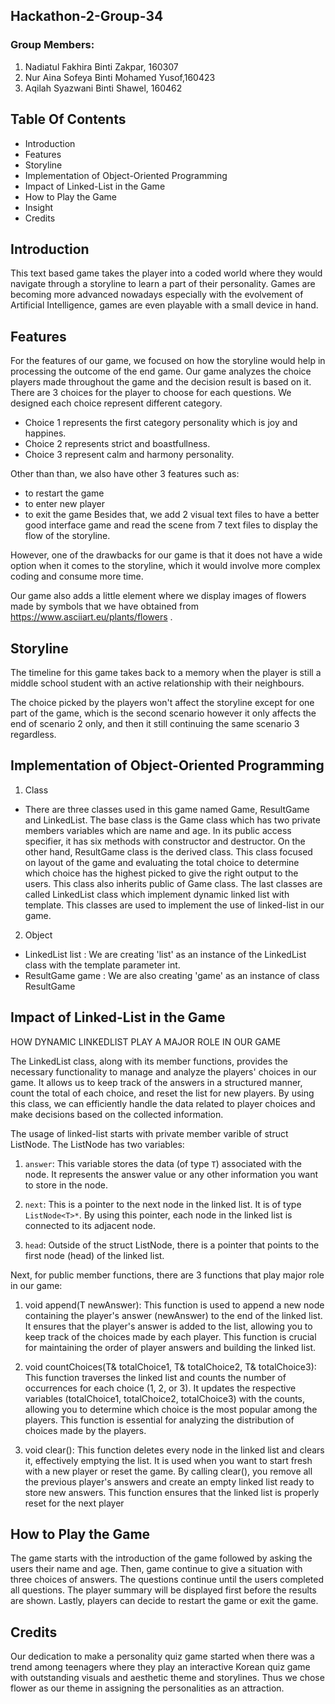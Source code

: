 ## Hackathon-2-Group-34

### Group Members: 
  1. Nadiatul Fakhira Binti Zakpar, 160307
  2.  Nur Aina Sofeya Binti Mohamed Yusof,160423
  3.  Aqilah Syazwani Binti Shawel, 160462
  
## Table Of Contents 
  + Introduction
  + Features
  + Storyline
  + Implementation of Object-Oriented Programming
  + Impact of Linked-List in the Game
  + How to Play the Game
  + Insight 
  + Credits

## Introduction
  This text based game takes the player into a coded world where they would navigate through a storyline to learn a part of their personality. Games are becoming more advanced nowadays especially with the evolvement of Artificial Intelligence, games are even playable with a small device in hand. 

## Features
  For the features of our game, we focused on how the storyline would help in processing the outcome of the end game. Our game analyzes the choice players made throughout the game and the decision result is based on it. There are 3 choices for the player to choose for each questions. 
  We designed each choice represent different category.
  - Choice 1 represents the first category personality which is joy and happines.
  - Choice 2 represents strict and boastfullness.
  - Choice 3 represent calm and harmony personality.

Other than than, we also have other 3 features such as:
  - to restart the game
  - to enter new player
  - to exit the game
  Besides that, we add 2 visual text files to have a better good interface game and read the scene from 7 text files to display the flow of the storyline. 
  
  However, one of the drawbacks for our game is that it does not have a wide option when it comes to the storyline, which it would involve more complex coding and consume more time.

  Our game also adds a little element where we display images of flowers made by symbols that we have obtained from https://www.asciiart.eu/plants/flowers .



## Storyline
  The timeline for this game takes back to a memory when the player is still a middle school student with an active relationship with their neighbours.
  
  The choice picked by the players won't affect the storyline except for one part of the game, which is the second scenario however it only affects the end of scenario 2 only, and then it still continuing the same scenario 3 regardless.



## Implementation of Object-Oriented Programming
   1. Class
   * There are three classes used in this game named Game, ResultGame and LinkedList. The base class is the Game class which has two private members variables which are name and age. In its public access specifier, it has six methods with constructor and destructor. On the other hand, ResultGame class is the derived class. This class focused on layout of the game and  evaluating the total choice to determine which choice has the highest picked to give the right output to the users. This class also inherits public of Game class. The last classes are called LinkedList class which implement dynamic linked list with template. This classes are used to implement the use of linked-list in our game.
     
2. Object
* LinkedList<int> list : We are creating 'list' as an instance of the LinkedList class with the template parameter int. 
* ResultGame game : We are also creating 'game' as an instance of class ResultGame 
  
## Impact of Linked-List in the Game
  HOW DYNAMIC LINKEDLIST PLAY A MAJOR ROLE IN OUR GAME

  The LinkedList class, along with its member functions, provides the necessary functionality to manage and analyze the players' choices in our game. It allows us to keep track of the answers in a structured manner, count the total of each choice, and reset the list for new players. By using this class, we can efficiently handle the data related to player choices and make decisions based on the collected information.
  
  The usage of linked-list starts with private member varible of struct ListNode. The ListNode has two variables:

1. `answer`: This variable stores the data (of type `T`) associated with the node. It represents the answer value or any other information you want to store in the node.

2. `next`: This is a pointer to the next node in the linked list. It is of type `ListNode<T>*`. By using this pointer, each node in the linked list is connected to its adjacent node.
   
3. `head`: Outside of the struct ListNode, there is a pointer that points to the first node (head) of the linked list.

  Next, for public member functions, there are 3 functions that play major role in our game:

  1. void append(T newAnswer): This function is used to append a new node containing the player's answer (newAnswer) to the end of the linked list. It ensures that the player's answer is added to the list, allowing you to keep track of the choices made by each player. This function is crucial for maintaining the order of player answers and building the linked list.

2. void countChoices(T& totalChoice1, T& totalChoice2, T& totalChoice3): This function traverses the linked list and counts the number of occurrences for each choice (1, 2, or 3). It updates the respective variables (totalChoice1, totalChoice2, totalChoice3) with the counts, allowing you to determine which choice is the most popular among the players. This function is essential for analyzing the distribution of choices made by the players.

3. void clear(): This function deletes every node in the linked list and clears it, effectively emptying the list. It is used when you want to start fresh with a new player or reset the game. By calling clear(), you remove all the previous player's answers and create an empty linked list ready to store new answers. This function ensures that the linked list is properly reset for the next player

## How to Play the Game
  The game starts with the introduction of the game followed by asking the users their name and age. Then, game continue to give a situation with three choices of answers. The questions continue until the users completed all questions. The player summary will be displayed first before the results are shown. Lastly, players can decide to restart the game or exit the game.
  
## Credits
  Our dedication to make a personality quiz game started when there was a trend among teenagers where they play an interactive Korean quiz game with outstanding visuals and aesthetic theme and storylines. Thus we chose flower as our theme in assigning the personalities as an attraction.
